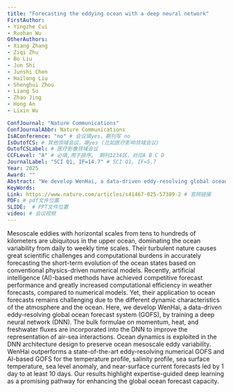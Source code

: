 ```yaml
---
title: "Forecasting the eddying ocean with a deep neural network"
FirstAuthor:
- Yingzhe Cui
- Ruohan Wu
OtherAuthors:
- Xiang Zhang
- Ziqi Zhu
- Bo Liu
- Jun Shi
- Junshi Chen
- Hailong Liu
- Shenghui Zhou
- Liang Su
- Zhao Jing
- Hong An
- Lixin Wu

ConfJournal: "Nature Communications"
ConfJournalAbbr: Nature Communications
IsAConference: "no" # 会议填yes，期刊写 no
IsOutofCS: # 其他领域会议，填yes (比如医疗影响领域会议)
OutofCSLabel: # 医疗影像领域会议
CCFLevel: "A" # 必填,用于排序。 期刊1234区，对应A B C D
JournalLabel: "SCI Q1, IF=14.7" # SCI Q1, IF=5.7 
Year: 2025
Award: ""
Abstract: "We develop WenHai, a data-driven eddy-resolving global ocean forecast system (GOFS), by training a deep neural network (DNN). The bulk formulae on momentum, heat, and freshwater fluxes are incorporated into the DNN to improve the representation of air-sea interactions. Ocean dynamics is exploited in the DNN architecture design to preserve ocean mesoscale eddy variability."
KeyWords:
Link: https://www.nature.com/articles/s41467-025-57389-2 # 官网链接 
PDF: # pdf文件位置
SLIDE:  # PPT文件位置
video: # 会议视频
---
```


Mesoscale eddies with horizontal scales from tens to hundreds of kilometers are ubiquitous in the upper ocean, dominating the ocean variability from daily to weekly time scales. Their turbulent nature causes great scientific challenges and computational burdens in accurately forecasting the short-term evolution of the ocean states based on conventional physics-driven numerical models. Recently, artificial intelligence (AI)-based methods have achieved competitive forecast performance and greatly increased computational efficiency in weather forecasts, compared to numerical models. Yet, their application to ocean forecasts remains challenging due to the different dynamic characteristics of the atmosphere and the ocean. Here, we develop WenHai, a data-driven eddy-resolving global ocean forecast system (GOFS), by training a deep neural network (DNN). The bulk formulae on momentum, heat, and freshwater fluxes are incorporated into the DNN to improve the representation of air-sea interactions. Ocean dynamics is exploited in the DNN architecture design to preserve ocean mesoscale eddy variability. WenHai outperforms a state-of-the-art eddy-resolving numerical GOFS and AI-based GOFS for the temperature profile, salinity profile, sea surface temperature, sea level anomaly, and near-surface current forecasts led by 1 day to at least 10 days. Our results highlight expertise-guided deep learning as a promising pathway for enhancing the global ocean forecast capacity.